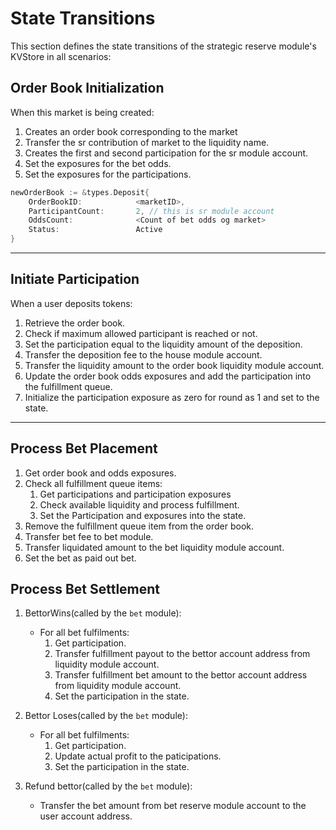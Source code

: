 # **State Transitions**

This section defines the state transitions of the strategic reserve module's KVStore in all scenarios:

## **Order Book Initialization**

When this market is being created:

1. Creates an order book corresponding to the market
2. Transfer the sr contribution of market to the liquidity name.
3. Creates the first and second participation for the sr module account.
4. Set the exposures for the bet odds.
5. Set the exposures for the participations.

```go
newOrderBook := &types.Deposit{
    OrderBookID:            <marketID>,
    ParticipantCount:       2, // this is sr module account
    OddsCount:              <Count of bet odds og market>
    Status:                 Active
}
```

---

## **Initiate Participation**

When a user deposits tokens:

1. Retrieve the order book.
2. Check if maximum allowed participant is reached or not.
3. Set the participation equal to the liquidity amount of the deposition.
4. Transfer the deposition fee to the house module account.
5. Transfer the liquidity amount to the order book liquidity module account.
6. Update the order book odds exposures and add the participation into the fulfillment queue.
7. Initialize the participation exposure as zero for round as 1 and set to the state.

---

## **Process Bet Placement**

1. Get order book and odds exposures.
2. Check all fulfillment queue items:
    1. Get participations and participation exposures
    2. Check available liquidity and process fulfillment.
    3. Set the Participation and exposures into the state.
3. Remove the fulfillment queue item from the order book.
4. Transfer bet fee to bet module.
5. Transfer liquidated amount to the bet liquidity module account.
6. Set the bet as paid out bet.

## **Process Bet Settlement**

1. BettorWins(called by the `bet` module):
    - For all bet fulfilments:
        1. Get participation.
        2. Transfer fulfillment payout to the bettor account address from liquidity module account.
        3. Transfer fulfillment bet amount to the bettor account address from liquidity module account.
        4. Set the participation in the state.
2. Bettor Loses(called by the `bet` module):
    - For all bet fulfilments:
        1. Get participation.
        2. Update  actual profit to the paticipations.
        3. Set the participation in the state.

3. Refund bettor(called by the `bet` module):
    - Transfer the bet amount from bet reserve module account to the user account address.
